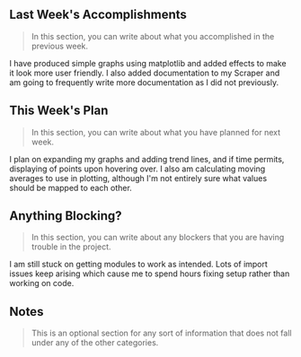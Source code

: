 ## Last Week's Accomplishments

> In this section, you can write about what you accomplished in the previous week.

I have produced simple graphs using matplotlib and added effects to make it look more user friendly.  I also added documentation to my Scraper and am going to frequently write more documentation as I did not previously.

## This Week's Plan

> In this section, you can write about what you have planned for next week.

I plan on expanding my graphs and adding trend lines, and if time permits, displaying of points
upon hovering over.  I also am calculating moving averages to use in plotting, although I'm not entirely sure what values should be mapped to each other.
## Anything Blocking?

> In this section, you can write about any blockers that you are having trouble in the project.

I am still stuck on getting modules to work as intended.  Lots of import issues keep arising which cause me to spend hours fixing setup rather than working on code.
## Notes

> This is an optional section for any sort of information that does not fall under any of the other categories.
